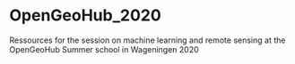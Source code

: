 # OpenGeoHub_2020
Ressources for the session on machine learning and remote sensing at the OpenGeoHub Summer school in Wageningen 2020
